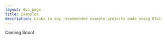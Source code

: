 ```yaml
---
layout: doc_page
title: Examples
description: Links to any recommended example projects made using NTwitch
---
```


Coming Soon!